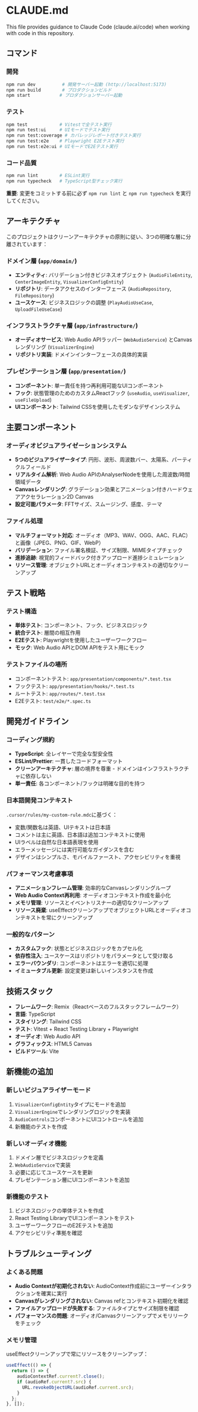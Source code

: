 # CLAUDE.md

This file provides guidance to Claude Code (claude.ai/code) when working with code in this repository.

## コマンド

### 開発
```bash
npm run dev          # 開発サーバー起動 (http://localhost:5173)
npm run build        # プロダクションビルド
npm start           # プロダクションサーバー起動
```

### テスト
```bash
npm test            # Vitestで全テスト実行
npm run test:ui     # UIモードでテスト実行
npm run test:coverage # カバレッジレポート付きテスト実行
npm run test:e2e    # Playwright E2Eテスト実行
npm run test:e2e:ui # UIモードでE2Eテスト実行
```

### コード品質
```bash
npm run lint        # ESLint実行
npm run typecheck   # TypeScript型チェック実行
```

**重要**: 変更をコミットする前に必ず `npm run lint` と `npm run typecheck` を実行してください。

## アーキテクチャ

このプロジェクトはクリーンアーキテクチャの原則に従い、3つの明確な層に分離されています：

### ドメイン層 (`app/domain/`)
- **エンティティ**: バリデーション付きビジネスオブジェクト (`AudioFileEntity`, `CenterImageEntity`, `VisualizerConfigEntity`)
- **リポジトリ**: データアクセスのインターフェース (`AudioRepository`, `FileRepository`)
- **ユースケース**: ビジネスロジックの調整 (`PlayAudioUseCase`, `UploadFileUseCase`)

### インフラストラクチャ層 (`app/infrastructure/`)
- **オーディオサービス**: Web Audio APIラッパー (`WebAudioService`) とCanvasレンダリング (`VisualizerEngine`)
- **リポジトリ実装**: ドメインインターフェースの具体的実装

### プレゼンテーション層 (`app/presentation/`)
- **コンポーネント**: 単一責任を持つ再利用可能なUIコンポーネント
- **フック**: 状態管理のためのカスタムReactフック (`useAudio`, `useVisualizer`, `useFileUpload`)
- **UIコンポーネント**: Tailwind CSSを使用したモダンなデザインシステム

## 主要コンポーネント

### オーディオビジュアライゼーションシステム
- **5つのビジュアライザータイプ**: 円形、波形、周波数バー、太陽系、パーティクルフィールド
- **リアルタイム解析**: Web Audio APIのAnalyserNodeを使用した周波数/時間領域データ
- **Canvasレンダリング**: グラデーション効果とアニメーション付きハードウェアアクセラレーション2D Canvas
- **設定可能パラメータ**: FFTサイズ、スムージング、感度、テーマ

### ファイル処理
- **マルチフォーマット対応**: オーディオ（MP3、WAV、OGG、AAC、FLAC）と画像（JPEG、PNG、GIF、WebP）
- **バリデーション**: ファイル署名検証、サイズ制限、MIMEタイプチェック
- **進捗追跡**: 視覚的フィードバック付きアップロード進捗シミュレーション
- **リソース管理**: オブジェクトURLとオーディオコンテキストの適切なクリーンアップ

## テスト戦略

### テスト構造
- **単体テスト**: コンポーネント、フック、ビジネスロジック
- **統合テスト**: 層間の相互作用
- **E2Eテスト**: Playwrightを使用したユーザーワークフロー
- **モック**: Web Audio APIとDOM APIをテスト用にモック

### テストファイルの場所
- コンポーネントテスト: `app/presentation/components/*.test.tsx`
- フックテスト: `app/presentation/hooks/*.test.ts`
- ルートテスト: `app/routes/*.test.tsx`
- E2Eテスト: `test/e2e/*.spec.ts`

## 開発ガイドライン

### コーディング規約
- **TypeScript**: 全レイヤーで完全な型安全性
- **ESLint/Prettier**: 一貫したコードフォーマット
- **クリーンアーキテクチャ**: 層の境界を尊重 - ドメインはインフラストラクチャに依存しない
- **単一責任**: 各コンポーネント/フックは明確な目的を持つ

### 日本語開発コンテキスト
`.cursor/rules/my-custom-rule.mdc`に基づく：
- 変数/関数名は英語、UIテキストは日本語
- コメントは主に英語、日本語は追加コンテキストに使用
- UIラベルは自然な日本語表現を使用
- エラーメッセージには実行可能なガイダンスを含む
- デザインはシンプルさ、モバイルファースト、アクセシビリティを重視

### パフォーマンス考慮事項
- **アニメーションフレーム管理**: 効率的なCanvasレンダリングループ
- **Web Audio Context再利用**: オーディオコンテキスト作成を最小化
- **メモリ管理**: リソースとイベントリスナーの適切なクリーンアップ
- **リソース廃棄**: useEffectクリーンアップでオブジェクトURLとオーディオコンテキストを常にクリーンアップ

### 一般的なパターン
- **カスタムフック**: 状態とビジネスロジックをカプセル化
- **依存性注入**: ユースケースはリポジトリをパラメータとして受け取る
- **エラーバウンダリ**: コンポーネントはエラーを適切に処理
- **イミュータブル更新**: 設定変更は新しいインスタンスを作成

## 技術スタック

- **フレームワーク**: Remix（Reactベースのフルスタックフレームワーク）
- **言語**: TypeScript
- **スタイリング**: Tailwind CSS
- **テスト**: Vitest + React Testing Library + Playwright
- **オーディオ**: Web Audio API
- **グラフィックス**: HTML5 Canvas
- **ビルドツール**: Vite

## 新機能の追加

### 新しいビジュアライザーモード
1. `VisualizerConfigEntity`タイプにモードを追加
2. `VisualizerEngine`でレンダリングロジックを実装
3. `AudioControls`コンポーネントにUIコントロールを追加
4. 新機能のテストを作成

### 新しいオーディオ機能
1. ドメイン層でビジネスロジックを定義
2. `WebAudioService`で実装
3. 必要に応じてユースケースを更新
4. プレゼンテーション層にUIコンポーネントを追加

### 新機能のテスト
1. ビジネスロジックの単体テストを作成
2. React Testing LibraryでUIコンポーネントをテスト
3. ユーザーワークフローのE2Eテストを追加
4. アクセシビリティ準拠を確認

## トラブルシューティング

### よくある問題
- **Audio Contextが初期化されない**: AudioContext作成前にユーザーインタラクションを確実に実行
- **Canvasがレンダリングされない**: Canvas refとコンテキスト初期化を確認
- **ファイルアップロードが失敗する**: ファイルタイプとサイズ制限を確認
- **パフォーマンスの問題**: オーディオ/Canvasクリーンアップでメモリリークをチェック

### メモリ管理
useEffectクリーンアップで常にリソースをクリーンアップ：
```typescript
useEffect(() => {
  return () => {
    audioContextRef.current?.close();
    if (audioRef.current?.src) {
      URL.revokeObjectURL(audioRef.current.src);
    }
  };
}, []);
```